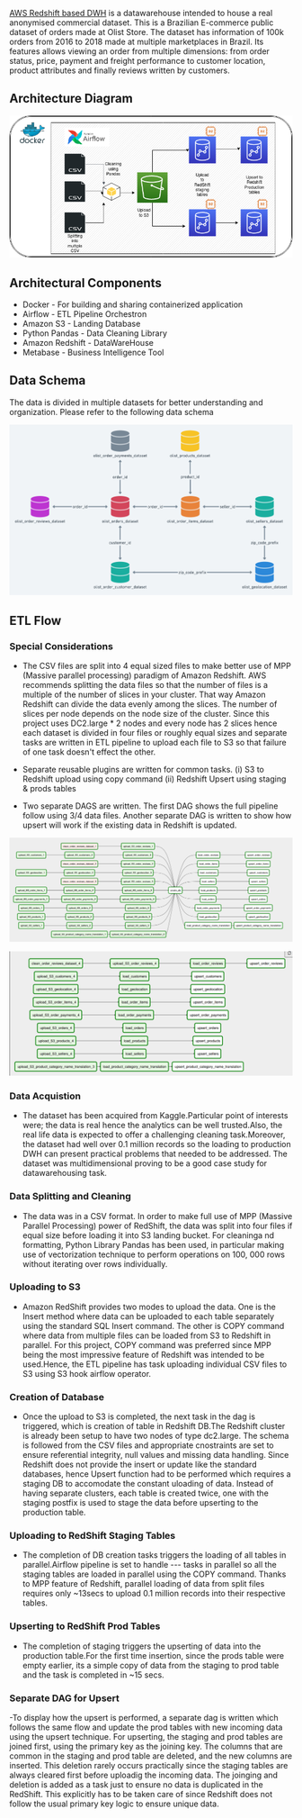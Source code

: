[AWS Redshift based DWH](https://github.com/ramshabukhari/AWS-Redshift-DatawareHouse) is a datawarehouse intended to house a real anonymised commercial dataset. This is a Brazilian E-commerce public dataset of orders made at Olist Store. The dataset has information of 100k orders from 2016 to 2018 made at multiple marketplaces in Brazil. Its features allows viewing an order from multiple dimensions: from order status, price, payment and freight performance to customer location, product attributes and finally reviews written by customers.

## Architecture Diagram

![Basic Architecture of AWS based Reshift DataWareHouse](./docs/images/DWH.png)

## Architectural Components

- Docker - For building and sharing containerized application
- Airflow - ETL Pipeline Orchestron
- Amazon S3 - Landing Database
- Python Pandas - Data Cleaning Library
- Amazon Redshift - DataWareHouse
- Metabase - Business Intelligence Tool

## Data Schema

The data is divided in multiple datasets for better understanding and organization. Please refer to the following data schema

![Schema Diagram](./docs/images/schema.png)

## ETL Flow

### Special Considerations 

- The CSV files are split into 4 equal sized files to make better use of MPP (Massive parallel processing) paradigm of Amazon Redshift.
AWS recommends splitting the data files so that the number of files is a multiple of the number of slices in your cluster. That way Amazon Redshift can divide the data evenly among the slices. The number of slices per node depends on the node size of the cluster. Since this project uses DC2.large * 2 nodes and every node has 2 slices hence each dataset is divided in four files or roughly equal sizes and separate tasks are written in ETL pipeline to upload each file to S3 so that failure of one task doesn't effect the other.

- Separate reusable plugins are written for common tasks. (i) S3 to Redshift upload using copy command (ii) Redshift Upsert using staging & prods tables

- Two separate DAGS are written. The first DAG shows the full pipeline follow using 3/4 data files. Another separate DAG is written to show how upsert will work if the existing data in Redshift is updated.


![Airflow ETL Pipeline](./docs/images/airflow_dag_1.png)

![Airflow ETL Pipeline - Upsert](./docs/images/airflow_dag_2.png)

### Data Acquistion
- The dataset has been acquired from Kaggle.Particular point of interests were; the data is real hence the analytics can be well trusted.Also, the real life data is expected to offer a challenging cleaning task.Moreover, the dataset had well over 0.1 million records so the loading to production DWH can present practical problems that needed to be addressed. The dataset was multidimensional proving to be a good case study for datawarehousing task.

### Data Splitting and Cleaning
- The data was in a CSV format. In order to make full use of MPP (Massive Parallel Processing) power of RedShift, the data was split into four files if equal size before loading it into S3 landing bucket. For cleaninga nd formatting, Python Library Pandas has been used, in particular making use of vectorization technique to perform operations on 100, 000 rows without iterating over rows individually.

### Uploading to S3
- Amazon RedShift provides two modes to upload the data. One is the Insert method where data can be uploaded to each table separately using the standard SQL Insert command. The other is COPY command where data from multiple files can be loaded from S3 to Redshift in parallel. For this project, COPY command was preferred since MPP being the most impressive feature of Redshift was intended to be used.Hence, the ETL pipeline has task uploading individual CSV files to S3 using S3 hook airflow operator.

### Creation of Database
- Once the upload to S3 is completed, the next task in the dag is triggered, which is creation of table in Redshift DB.The Redshift cluster is already been setup to have two nodes of type dc2.large. The schema is followed from the CSV files and appropriate cnostraints are set to ensure referential integrity, null values and missing data handling. Since Redshift does not provide the insert or update like the standard databases, hence Upsert function had to be performed which requires a staging DB to accomodate the constant uloading of data. Instead of having separate clusters, each table is created twice, one with the staging postfix is used to stage the data before upserting to the production table.
 
### Uploading to RedShift Staging Tables
- The completion of DB creation tasks triggers the loading of all tables in parallel.Airflow pipeline is set to handle --- tasks in parallel so all the staging tables are loaded in parallel using the COPY command. Thanks to MPP feature of Redshift, parallel loading of data from split files requires only ~13secs to upload 0.1 million records into their respective tables.

### Upserting to RedShift Prod Tables
- The completion of staging triggers the upserting of data into the production table.For the first time insertion, since the prods table were empty earlier, its a simple copy of data from the staging to prod table and the task is completed in ~15 secs.

### Separate DAG for Upsert
-To display how the upsert is performed, a separate dag is written which follows the same flow and update the prod tables with new incoming data using the upsert technique. For upserting, the staging and prod tables are joined first, using the primary key as the joining key. The columns that are common in the staging and prod table are deleted, and the new columns are inserted. This deletion rarely occurs practically since the staging tables are always cleared first before uploadig the incoming data. The joinging and deletion is added as a task just to ensure no data is duplicated in the RedShift. This explicitly has to be taken care of since Redshift does not follow the usual primary key logic to ensure unique data.






